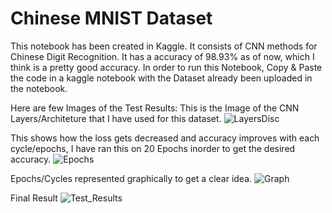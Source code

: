 # Chinese MNIST Dataset
This notebook has been created in Kaggle. It consists of CNN methods for Chinese Digit Recognition. It has a accuracy of 98.93% as of now, which I think is a pretty good accuracy. In order to run this Notebook, Copy & Paste the code in a kaggle notebook with the Dataset already been uploaded in the notebook.

Here are few Images of the Test Results:
This is the Image of the CNN Layers/Architeture that I have used for this dataset.
![LayersDisc](https://github.com/hiteshhhh007/ChineseMNIST/assets/115102401/9ebc34f8-21a5-437d-bbf2-31f6434c4ab6)

This shows how the loss gets decreased and accuracy improves with each cycle/epochs, I have ran this on 20 Epochs inorder to get the desired accuracy.
![Epochs](https://github.com/hiteshhhh007/ChineseMNIST/assets/115102401/a99ae348-16e1-422a-8dc2-9c8710006702)

Epochs/Cycles represented graphically to get a clear idea.
![Graph](https://github.com/hiteshhhh007/ChineseMNIST/assets/115102401/e645459a-a7d6-4305-bac5-ce4c495a4a67)

Final Result
![Test_Results](https://github.com/hiteshhhh007/ChineseMNIST/assets/115102401/e0f6348f-147b-4d70-95de-7412db545e2e)
